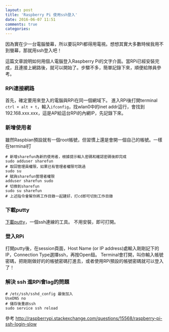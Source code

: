 ```yaml
---
layout: post
title: 'Raspberry Pi 使用ssh登入'
date: 2016-06-07 11:51
comments: true
categories: 
---
```

因為實在少一台電腦螢幕，所以要玩RPi都得用電視。想想其實大多數時候我用不到螢幕，那就用ssh登入吧！

這篇文章說明如何用個人電腦登入Raspberry Pi的文字介面。當RPi已經安裝完成，且連接上網路後，就可以開始了。步驟不多，簡單記錄下來，順便給隊員參考。

### RPi連接網路
首先，確定要用來登入的電腦與RPi在同一個網域下。
進入RPi後打開terminal `ctrl + alt + t`，輸入`ifconfig`，找wlan0中的inet addr這行，會找到192.168.xxx.xxx，這是AP給這台RPi的內網IP，先記錄下來。

### 新增使用者
雖然Raspbian預設就有一個root帳號，但習慣上還是會開一個自己的帳號。一樣在terminal打
```
# 新增sharefun為新的使用者，根據提示輸入密碼和確認密碼後即完成
sudo adduser sharefun
# 取回管理員權限，如果已有管理者權限可跳過
sudo su
# 賦與sharefun管理者權限
adduser sharefun sudo
# 切換到sharefun
sudo su sharefun
# 上述指令會幫你將工作目錄一起建好，打cd即可切到工作目錄
```

### 下載putty
[下載putty](http://ntu.csie.org/~piaip/pietty/)，一個ssh連線的工具。
不用安裝，即可打開。

### 登入RPi
打開putty後，在session頁面，Host Name (or IP address)處輸入剛剛記下的IP，Connection Type選擇ssh，再按Open鈕。
Terminal會打開，叫你輸入帳號密碼，把剛剛做好的的帳號密碼打進去，或者使用RPi預設的帳號密碼就可以登入了！

### 解決 ssh 進RPi會lag的問題
```
# /etc/ssh/sshd_config 最後加入
UseDNS no
# 儲存後重啟ssh
sudo service ssh reload
```
參考
http://raspberrypi.stackexchange.com/questions/15568/raspberry-pi-ssh-login-slow
